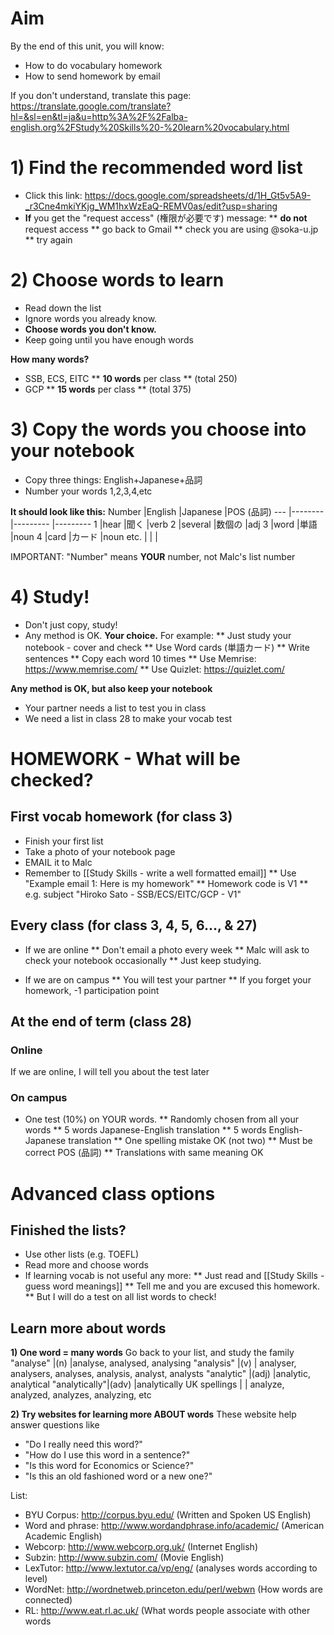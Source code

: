# Aim
By the end of this unit, you will know:
* How to do vocabulary homework
* How to send homework by email


If you don't understand, translate this page: https://translate.google.com/translate?hl=&sl=en&tl=ja&u=http%3A%2F%2Falba-english.org%2FStudy%20Skills%20-%20learn%20vocabulary.html

# 1) Find the recommended word list
* Click this link: https://docs.google.com/spreadsheets/d/1H_Gt5v5A9-_r3Cne4mkiYKjg_WM1hxWzEaQ-REMV0as/edit?usp=sharing
* __If__ you get the "request access" (権限が必要です) message:
** __do not__ request access
** go back to Gmail
** check you are using @soka-u.jp
** try again

# 2) Choose words to learn
* Read down the list
* Ignore words you already know.  
* __Choose words you don't know.__  
* Keep going until you have enough words

__How many words?__
* SSB, ECS, EITC
** __10 words__ per class 
** (total 250)
* GCP 
** __15 words__ per class 
** (total 375)

# 3) Copy the words you choose into your notebook
* Copy three things: English+Japanese+品詞
* Number your words 1,2,3,4,etc

__It should look like this:__
Number  |English  |Japanese  |POS (品詞)
---     |-------- |--------- |---------
1       |hear     |聞く       |verb
2       |several  |数個の     |adj
3       |word     |単語       |noun
4       |card     |カード     |noun
etc.    |          |         | 

<green>IMPORTANT:</green> "Number" means __YOUR__ number, not Malc's list number


# 4) Study!
* Don't just copy, study! 
* Any method is OK. __Your choice.__ For example:
** Just study your notebook - cover and check 
** Use Word cards (単語カード)
** Write sentences 
** Copy each word 10 times
** Use Memrise: https://www.memrise.com/
** Use  Quizlet: https://quizlet.com/

__Any method is OK, but <green> also keep your notebook</green>__ 
* Your partner needs a list to test you in class 
* We need a list in class 28 to make your vocab test 

# HOMEWORK - What will be checked?
## First vocab homework (for class 3)
* Finish your first list
* Take a photo of your notebook page
* EMAIL it to Malc
* Remember to [[Study Skills - write a well formatted email]]
** Use "Example email 1: Here is my homework"
** Homework code is V1
** e.g. subject "Hiroko Sato - SSB/ECS/EITC/GCP - V1"

## Every class (for class 3, 4, 5, 6..., & 27)
* If we are online 
** Don't email a photo every week
** Malc will ask to check your notebook occasionally 
** Just keep studying. 

* If we are on campus
** You will test your partner 
** If you forget your homework, -1 participation point

## At the end of term (class 28)
### Online 
If we are online, I will tell you about the test later

### On campus
* One test (10%) on YOUR words. 
** Randomly chosen from all your words
** 5 words Japanese-English translation
** 5 words English-Japanese translation
** One spelling mistake OK (not two)
** Must be correct POS (品詞)
** Translations with same meaning OK


# Advanced class options
## Finished the lists? 
* Use other lists (e.g. TOEFL)
* Read more and choose words
* If learning vocab is not useful any more:
** Just read and [[Study Skills - guess word meanings]]
** Tell me and you are excused this homework. 
** But I will do a test on all list words to check!

## Learn more about words 
__1) One word = many words__
Go back to your list, and study the family
"analyse"  |(n)		|analyse, analysed, analysing
"analysis" |(v)	 	|	analyser, analysers, analyses, analysis, analyst, analysts
"analytic" |(adj)	|analytic, analytical
"analytically"|(adv)	|analytically
UK spellings  |  |	analyze, analyzed, analyzes, analyzing, etc

__2) Try websites for learning more ABOUT words__
These website help answer questions like 
* "Do I really need this word?" 
* "How do I use this word in a sentence?" 
* "Is this word for Economics or Science?"  
* "Is this an old fashioned word or a new one?"

List:
* BYU Corpus: http://corpus.byu.edu/ (Written and Spoken US English)
* Word and phrase: http://www.wordandphrase.info/academic/ (American Academic English)
* Webcorp: http://www.webcorp.org.uk/ (Internet English)
* Subzin: http://www.subzin.com/ (Movie English)
* LexTutor: http://www.lextutor.ca/vp/eng/ (analyses words according to level)
* WordNet: http://wordnetweb.princeton.edu/perl/webwn (How words are connected)
* RL: http://www.eat.rl.ac.uk/ (What words people associate with other words
